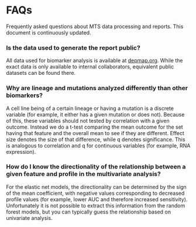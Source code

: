 # FAQs
Frequently asked questions about MTS data processing and reports. This document is continuously updated.

### Is the data used to generate the report public?
All data used for biomarker analysis is available at [depmap.org](https://www.depmap.org). While the exact data is only available to internal collaborators, equivalent public datasets can be found there.

### Why are lineage and mutations analyzed differently than other biomarkers?
A cell line being of a certain lineage or having a mutation is a discrete variable (for example, it either has a given mutation or does not). Because of this, these variables should not tested by correlation with a given outcome. Instead we do a t-test comparing the mean outcome for the set having that feature and the overall mean to see if they are different. Effect size denotes the size of that difference, while q denotes significance. This is analogous to correlation and q for continuous variables (for example, RNA expression).

### How do I know the directionality of the relationship between a given feature and profile in the multivariate analysis?

For the elastic net models, the directionality can be determined by the sign of the mean coefficient, with negative values corresponding to decreased profile values (for example, lower AUC and therefore increased sensitivity). Unfortunately it is not possible to extract this information from the random forest models, but you can typically guess the relationship based on univariate analysis.
